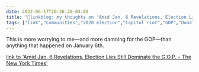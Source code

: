 ```yaml
---
date: 2022-06-17T20:36:20-04:00
title: "🔗linkblog: my thoughts on 'Amid Jan. 6 Revelations, Election Lies Still Dominate the G.O.P. - The New York Times'"
tags: ["link","Communities","2020 election","Capitol riot","GOP","Donald Trump","Mitch McConnell"]
---
```

This is more worrying to me—and more damning for the GOP—than anything that happened on January 6th.
 

[link to 'Amid Jan. 6 Revelations, Election Lies Still Dominate the G.O.P. - The New York Times'](https://www.nytimes.com/2022/06/17/us/politics/election-trump-republicans-jan-6.html)
